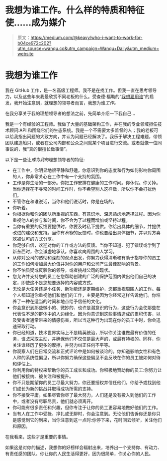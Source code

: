 # 我想为谁工作。什么样的特质和特征使……成为媒介

> 原文：<https://medium.com/@keavy/who-i-want-to-work-for-b04ce972c202?utm_source=wanqu.co&utm_campaign=Wanqu+Daily&utm_medium=website>

# 我想为谁工作

我在 GitHub 工作，是一名高级工程师。我不是在找工作。但我一直在思考领导力，以及这些年来我最欣赏不同老板的什么。受查德·福勒的“[我想雇用谁](http://chadfowler.com/2013/04/09/who-i-want-to-hire.html)”的启发，我开始注意到，就理想的领导者而言，我想为谁*工作。*

在我分享关于我的理想领导者的想法之前，先简单介绍一下我自己…

我是一个有经验的工程师。我做了大量的基础架构工作，并在我的专业领域担任技术顾问:API 和围绕它们的生态系统。我是一个不需要太多监督的人；我的老板可以给我指出问题的大致方向，并认为问题已经解决了。我乐于解决工程难题，带领团队建造船只，或者在公司内部和公众之间就某个项目进行交流。或者就像一位同事说的，我“真的很擅长做事情”。

以下是一些让*成为我的*理想领导者的特征:

*   在工作中，你明显地很平静和舒适。你意识到你的态度和行为如何影响你周围的人，你非常关心在工作中有一个支持的氛围。
*   工作是你生活的一部分。你把工作安排在健康的工作时间。你休假。你关掉。当你选择在不寻常的时间工作时，你不希望别人这样做，所以你不会打扰他们。
*   不管你在和谁说话，当你和他们说话时，你是在场的。
*   你听着。
*   你根据你和你的团队所重视的东西，有意识地、深思熟虑地选择过程。因为你重视他人的参与和时间，你不会为了过程而增加或坚持过程。
*   当你有重要的反馈要提供时，你要及时私下提供。你给出具体的细节，并提供改进的建议和支持。当你有*积极*的反馈时，你也要给出具体细节，并以对方喜欢被认可的方式分享。
*   你足够自信，欢迎对你的工作或方法的反馈。当你不知道、犯了错误或学到了新东西时，你会谦虚地承认。你喜欢向周围的人学习。
*   从你对公司的透彻和深刻的观点出发，你努力获得清晰和有助于指导你的员工的工作如何增加最大价值并对你的用户和公司产生最佳影响的背景。
*   你不怕质疑或反驳你的领导，或者挑战公司的现状。
*   您允许并支持您的员工在您帮助创建的广泛的保护范围内做出他们自己的决定，即使这不是您想要选择的内容或方式。
*   无论是大任务还是小任务、新功能还是定期维护，您都重视周围人的工作。每个人都知道你重视他们和他们的工作，主要是因为你经常这样告诉他们。你培养了一种在适当的时间和地点给予信任的文化。
*   你会意识到那些微小的、微妙的、也许是潜意识的行为，这些行为会使那些在代表性不足的群体中的人边缘化。因为你意识到这些事情造成的累积伤害，以及受害者通常带来的情感伤害，所以当这种行为出现在你的员工中时，你会迅速采取行动。
*   你已经知道，技术世界实际上不是精英统治，所以你关注谁做最有价值的任务，谁*去*采取主动，并确保他们不仅仅是最大声的，或最有特权的。同样，你关注谁经历了更多的摩擦，并努力纠正任何不平等。
*   你观察人们在日常交流和正式评论中是如何被谈论的。你知道影响女性和有色人种的系统性偏见，所以你努力确保这些偏见不会反映在你的员工被如何对待和评估上。
*   你利用你的特权来帮助你的员工成长和成功。你积极地赞助你的员工:你努力让他们被接纳、被关注和被提升。
*   你不只是期望你的员工尽最大努力，你还要授权并信任他们。你给予或找到他们成长为新的挑战并取得成功所需的支持。
*   你不接受平庸。如果尽管你尽了最大努力，人们还是没有投入到他们的工作中，或者没有尽职尽责，他们就必须离开。
*   你可能有很多责任和兴趣，但你专注于让你的员工更容易地做好他们的工作。
*   当有人在工作中受挫、挣扎或无聊时，你会注意到。无论他们告诉你还是你只是感觉到它的到来，当你注意到这一点时:你停下来，花时间去倾听，关注他们和原因。

在我看来，这些才是重要的事情。

如果这是对你的描述，我想你的好榜样会辐射出来，培养出一个支持你、有动力、有责任感的团队。你让你的人民生活得更好，因为很简单，你关心你的人民。